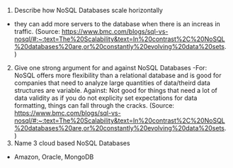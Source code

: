 1. Describe how NoSQL Databases scale horizontally
- they can add more servers to the database when there is an increas in traffic. (Source: https://www.bmc.com/blogs/sql-vs-nosql/#:~:text=The%20Scalability&text=In%20contrast%2C%20NoSQL%20databases%20are,or%20constantly%20evolving%20data%20sets.)
2. Give one strong argument for and against NoSQL Databases
-For: NoSQL offers more flexibility than a relational database and is good for companies that need to analyze large quantities of data/theird data structures are variable. 
Against: Not good for things that need a lot of data validity as if you do not explicity set expectations for data formatting, things can fall through the cracks.  (Source: https://www.bmc.com/blogs/sql-vs-nosql/#:~:text=The%20Scalability&text=In%20contrast%2C%20NoSQL%20databases%20are,or%20constantly%20evolving%20data%20sets.)
5. Name 3 cloud based NoSQL Databases
- Amazon, Oracle, MongoDB 